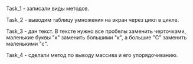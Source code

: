 Task_1 - записали виды методов.

Task_2 - выводим таблицу умножения на экран через цикл в цикле.

Task_3 - дан текст. В тексте нужно все пробелы заменить черточками, 
маленькие буквы "к" заменить большими "к", а большие "С" заменить
маленькими "с".

Task_4 - сделали метод по выводу массива и его упорядочиванию.